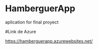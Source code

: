 # HamberguerApp
aplication for final proyect 

#Link de Azure

https://hamberguerapp.azurewebsites.net/
